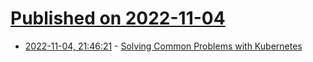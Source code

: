 # [Published on 2022-11-04](index.md)

* [2022-11-04, 21:46:21](https://news.ycombinator.com/item?id=33474275) - [Solving Common Problems with Kubernetes](https://blog.adamchalmers.com/kubernetes-problems/)
